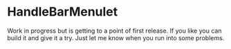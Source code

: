 HandleBarMenulet
================

Work in progress but is getting to a point of first release. If you like you can build it and give it a try. Just let me know when you run into some problems.
